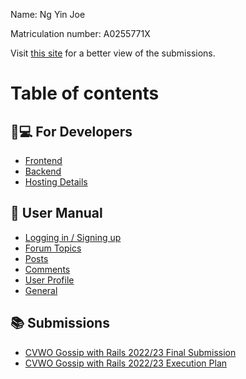 Name: Ng Yin Joe

Matriculation number: A0255771X

Visit [this site](https://joeng03.gitbook.io/kaypoh.forum/) for a better view of the submissions.

# Table of contents

## 👩💻 For Developers

-   [Frontend](for-developers/frontend.md)
-   [Backend](for-developers/backend.md)
-   [Hosting Details](for-developers/hosting-details.md)

## 📜 User Manual

-   [Logging in / Signing up](user-manual/logging-in-signing-up.md)
-   [Forum Topics](user-manual/forum-topics.md)
-   [Posts](user-manual/posts.md)
-   [Comments](user-manual/comments.md)
-   [User Profile](user-manual/user-profile.md)
-   [General](user-manual/general.md)

## 📚 Submissions

-   [CVWO Gossip with Rails 2022/23 Final Submission](submissions/cvwo-gossip-with-rails-2022-23-final-submission.md)
-   [CVWO Gossip with Rails 2022/23 Execution Plan](submissions/cvwo-gossip-with-rails-2022-23-execution-plan.md)
